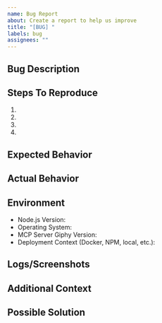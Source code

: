```yaml
---
name: Bug Report
about: Create a report to help us improve
title: "[BUG] "
labels: bug
assignees: ""
---
```


## Bug Description

<!-- A clear and concise description of what the bug is. -->

## Steps To Reproduce

<!-- Steps to reproduce the behavior -->

1.
2.
3.
4.

## Expected Behavior

<!-- A clear and concise description of what you expected to happen. -->

## Actual Behavior

<!-- What actually happened instead. -->

## Environment

- Node.js Version:
- Operating System:
- MCP Server Giphy Version:
- Deployment Context (Docker, NPM, local, etc.):

## Logs/Screenshots

<!-- If applicable, add logs or screenshots to help explain your problem. -->

## Additional Context

<!-- Add any other context about the problem here. -->

## Possible Solution

<!-- If you have suggestions on a fix for the bug, please describe it here. -->
